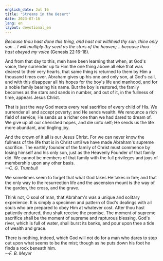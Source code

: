```yaml
---
english_date: Jul 16
title: "Streams in the Desert"
date: 2023-07-16
lang: en
layout: devotional_en
---
```





<p><em>Because thou hast done this thing, and hast not withheld thy son, thine only son... I will multiply thy seed as the stars of the heaven; …because thou hast obeyed my voice</em> (Genesis 22:16-18).

</p>

<p>And from that day to this, men have been learning that when, at God's voice, they surrender up to Him the one thing above all else that was dearest to their very hearts, that same thing is returned to them by Him a thousand times over. Abraham gives up his one and only son, at God's call, and with this disappear all his hopes for the boy's life and manhood, and for a noble family bearing his name. But the boy is restored, the family becomes as the stars and sands in number, and out of it, in the fullness of time, appears Jesus Christ.

</p>

<p>That is just the way God meets every real sacrifice of every child of His. We surrender all and accept poverty; and He sends wealth. We renounce a rich field of service; He sends us a richer one than we had dared to dream of. We give up all our cherished hopes, and die unto self; He sends us the life more abundant, and tingling joy.

</p>

<p>And the crown of it all is our Jesus Christ. For we can never know the fullness of the life that is in Christ until we have made Abraham's supreme sacrifice. The earthly founder of the family of Christ must commence by losing himself and his only son, just as the Heavenly Founder of that family did. We cannot be members of that family with the full privileges and joys of membership upon any other basis.<br/> <em>--C. G. Trumbull</em>

</p>

<p>We sometimes seem to forget that what God takes He takes in fire; and that the only way to the resurrection life and the ascension mount is the way of the garden, the cross, and the grave.

</p>

<p>Think not, O soul of man, that Abraham's was a unique and solitary experience. It is simply a specimen and pattern of God's dealings with all souls who are prepared to obey Him at whatever cost. After thou hast patiently endured, thou shalt receive the promise. The moment of supreme sacrifice shall be the moment of supreme and rapturous blessing. God's river, which is full of water, shall burst its banks, and pour upon thee a tide of wealth and grace.

</p>

<p>There is nothing, indeed, which God will not do for a man who dares to step out upon what seems to be the mist; though as he puts down his foot he finds a rock beneath him.<br/> <em>--F. B. Meyer </em>

</p>

<p></p>